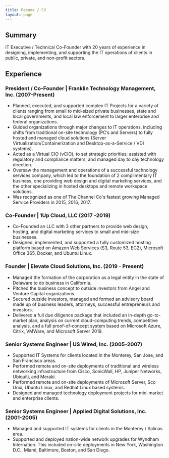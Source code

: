 ```yaml
---
title: Resume / CV
layout: page
---
```

## Summary

IT Executive / Technical Co-Founder with 20 years of experience in designing, implementing, and supporting the IT operations of clients in public, private, and non-profit sectors.

## Experience

### President / Co-Founder | Franklin Technology Management, Inc. (2007-Present)

*   Planned, executed, and supported complex IT Projects for a variety of clients ranging from small to mid-sized private businesses, state and local governments, and local law enforcement to larger enterprise and federal organizations.
*   Guided organizations through major changes to IT operations, including shifts from traditional on-site technology (PC’s and Servers) to fully hosted and managed cloud solutions (Server Virtualization/Containerization and Desktop-as-a-Service / VDI systems).
*   Acted as a Virtual CIO (vCIO), to set strategic priorities; assisted with regulatory and compliance matters; and managed day to day technology direction.
*   Oversaw the management and operations of a successful technology services company, which led to the foundation of 2 complimentary IT business, one providing web design and digital marketing services, and the other specializing in hosted desktops and remote workspace solutions.
*   Was recognized as one of The Channel Co's fastest growing Managed Service Providers in 2015, 2016, 2017.
### Co-Founder | 1Up Cloud, LLC (2017 -2019)
*   Co-Founded an LLC with 3 other partners to provide web design, hosting, and digital marketing services to small and mid-size businesses.
*    Designed, implemented, and supported a fully customized hosting platform based on Amazon Web Services (S3, Route 53, EC2), Microsoft Office 365, Docker, and Ubuntu Linux.

### Founder | Elevate Cloud Solutions, Inc. (2019 - Present)

*   Managed the formation of the corporation as a legal entity in the state of Delaware to do business in California.
*   Pitched the business concept to outside investors from Angel and Venture Capital organizations.
*   Secured outside investors, managed and formed an advisory board made up of business leaders, attorneys, successful entrepreneurs and investors.
*   Delivered a full due diligence package that included an in-depth go-to-market plan, analysis on current cloud-computing trends, competitive analysis, and a full proof-of-concept system based on Microsoft Azure, Citrix, VMWare, and Microsoft Server 2019.

### Senior Systems Engineer | US Wired, Inc. (2005-2007)
*   Supported IT Systems for clients located in the Monterey, San Jose, and San Francisco areas.
*   Performed remote and on-site deployments of traditional and wireless networking infrastructure from Cisco, SonicWall, HP, Juniper Networks, Ubiquiti, and Meraki.
*   Performed remote and on-site deployments of Microsoft Server, Sco Unix, Ubuntu Linux, and Redhat Linux based systems.
*   Designed and managed technology deployment projects for mid-market and enterprise clients.

### Senior Systems Engineer | Applied Digital Solutions, Inc. (2001-2005)
*   Managed and supported IT systems for clients in the Monterey / Salinas area.
*   Supported and deployed nation-wide network upgrades for Wyndham Internation. This included on-site deployments in New York, Washington D.C., Miami, Baltimore, Boston, and San Diego.